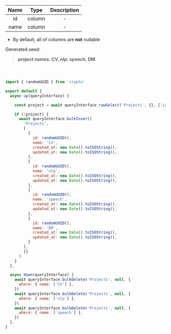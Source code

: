 
|   Name    |  Type  |       Description        |
| :-------: | :----: | :----------------------: |
|    id     | column |            -             |
|   name    | column |            -             |

* By default, all of columns are **not** nullable

Generated seed:
> **project names: CV, nlp: speech, DM**


```javascript



import { randomUUID } from 'crypto'

export default {
  async up(queryInterface) {

    const project = await queryInterface.rawSelect('Projects', {}, ['id'])

    if (!project) {
      await queryInterface.bulkInsert(
        'Projects',
        [
          {
            id: randomUUID(),
            name: 'CV',
            created_at: new Date().toISOString(),
            updated_at: new Date().toISOString(),
          },
          {
            id: randomUUID(),
            name: 'nlp',
            created_at: new Date().toISOString(),
            updated_at: new Date().toISOString(),
          },
          {
            id: randomUUID(),
            name: 'speech',
            created_at: new Date().toISOString(),
            updated_at: new Date().toISOString(),
          },
          {
            id: randomUUID(),
            name: 'DM',
            created_at: new Date().toISOString(),
            updated_at: new Date().toISOString(),
          }
        ],
        {}
      )
    }
  },

  async down(queryInterface) {
    await queryInterface.bulkDelete('Projects', null, {
      where: { name: ['CV'] },
    })
    await queryInterface.bulkDelete('Projects', null, {
      where: { name: ['nlp'] },
    })
    await queryInterface.bulkDelete('Projects', null, {
      where: { name: ['speech'] },
    })
  },
}
```